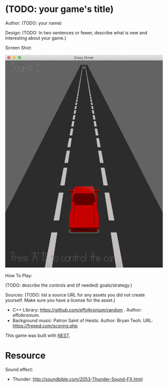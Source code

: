 # (TODO: your game's title)

Author: (TODO: your name)

Design: (TODO: In two sentences or fewer, describe what is new and interesting about your game.)

Screen Shot:

![Screen Shot](screenshot.png)

How To Play:

(TODO: describe the controls and (if needed) goals/strategy.)

Sources: (TODO: list a source URL for any assets you did not create yourself. Make sure you have a license for the asset.)

* C++ Library: https://github.com/effolkronium/random . Author: effolkronium.
* Background music: Patron Saint of Heists. Author: Bryan Teoh. URL: https://freepd.com/scoring.php

This game was built with [NEST](NEST.md).

# Resource

Sound effect:
- Thunder: http://soundbible.com/2053-Thunder-Sound-FX.html